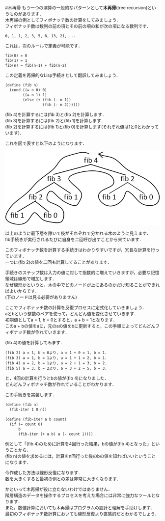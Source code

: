 #木再帰
もう一つの演算の一般的なパターンとして**木再帰**(tree recursion)というものがあります．  
木再帰の例としてフィボナッチ数の計算をしてみましょう．  
フィボナッチ数は数列の前の項とその前の項の和が次の項になる数列です．  
```
0, 1, 1, 2, 3, 5, 8, 13, 21, ...  
```
これは，次のルールで定義が可能です．  
```
fib(0) = 0
fib(1) = 1
fib(n) = fib(n-1) + fib(n-2)
```
この定義を再帰的なLisp手続きとして翻訳してみましょう．
```
(define (fib n)
  (cond ((= n 0) 0)
        ((= n 1) 1)
        (else (+ (fib (- n 1)) 
                 (fib (- n 2))))))

```
(fib 4)を計算するには(fib 3)と(fib 2)を計算します．  
(fib 3)を計算するには(fib 2)と(fib 1)を計算します．  
(fib 2)を計算するには(fib 1)と(fib 0)を計算します(それぞれ値は1と0とわかっています)．  

これを図で表すと以下のようになります．

![Figure1.5](Figure1.5.png "Figure1.5")


以上のように最下層を除いて枝がそれぞれで分かれる木のように見えます．  
fib手続きが実行されるたびに自身を二回呼び出すことから来ています．

このフィボナッチ数を計算する手続きはわかりやすいですが，冗長な計算を行っています．  
一つに(fib 2)の値を二回も計算してることがあります．

手続きのステップ数は入力の値に対して指数的に増えていきますが，必要な記憶領域は線形で増加します．  
なぜ線形かというと，木の中でどのノードが上にあるのかだけ知ることができればよいからです．  
(下のノードは見る必要がありません)

ここでフィボナッチ数の計算を反復プロセスに定式化していきましょう．  
aとbという整数のペアを使って，どんどん値を変化させていきます．  
初期値としてa = 1, b = 0とすると，a + b = 1となります．  
このa + bの値をaに，元のaの値をbに更新すると，この手順によってどんどんフィボナッチ数が作れていきます．  

(fib 4)の値を計算してみます．
```
(fib 2) a = 1, b = 0より, a = 1 + 0 = 1, b = 1.
(fib 3) a = 1, b = 1より, a = 1 + 1 = 2, b = 1.
(fib 4) a = 2, b = 1より, a = 2 + 1 = 3, b = 2.
(fib 5) a = 3, b = 2より, a = 3 + 2 = 5, b = 3.
```
と，4回の計算を行うとbの値が(fib 4)になりました．  
どんどんフィボナッチ数が作れていることがわかります．  

この手続きを実装します．
```
(define (fib n)
  (fib-iter 1 0 n))

(define (fib-iter a b count)
  (if (= count 0)
      b
      (fib-iter (+ a b) a (- count 1))))
```

例として「(fib 4)のために計算を4回行った結果，bの値が(fib 4)となった」ということから，  
(fib n)の値を求めるには，計算をn回行った後のbの値を知ればいいということになります．

今作成した方法は線形反復になります．  
数を大きくすると最初の例との差は非常に大きくなります．

かといって木再帰が役に立たないわけではありません．  
階層構造のデータを操作するプロセスを考えた場合には非常に強力なツールとなります．  
また，数値計算においても木再帰はプログラムの設計と理解を手助けします．  
最初のフィボナッチ数計算においても線形反復より直感的だとわかるでしょう．
